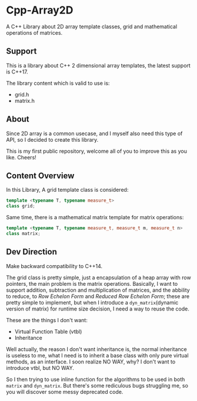# Cpp-Array2D
A C++ Library about 2D array template classes, grid and mathematical operations of matrices.
## Support
This is a library about C++ 2 dimensional array templates, the latest support is C++17.

The library content which is valid to use is:
- grid.h
- matrix.h
## About
Since 2D array is a common usecase, and I myself also need this type of API, so I decided to create this library.

This is my first public repository, welcome all of you to improve this as you like. Cheers!
## Content Overview
In this Library, A grid template class is considered:
```c++
template <typename T, typename measure_t>
class grid;
```
Same time, there is a mathematical matrix template for matrix operations:
```c++
template <typename T, typename measure_t, measure_t m, measure_t n>
class matrix;
```
## Dev Direction
Make backward compatibility to C++14.

The grid class is pretty simple, just a encapsulation of a heap array with row pointers, the main problem is the matrix operations.
Basically, I want to support addition, subtraction and multiplication of matrices, and the abbility to reduce, to *Row Echelon Form* and *Reduced Row Echelon Form*; these are pretty simple to implement, but when I introduce a `dyn_matrix`(dynamic version of matrix) for runtime size decision, I need a way to reuse the code.

These are the things I don't want:
- Virtual Function Table (vtbl)
- Inheritance

Well actually, the reason I don't want inheritance is, the normal inheritance is useless to me, what I need is to inherit a base class with only pure virtual methods, as an interface. I soon realize NO WAY, why? I don't want to introduce vtbl, but NO WAY.

So I then trying to use inline function for the algorithms to be used in both `matrix` and `dyn_matrix`. But there's some rediculous bugs struggling me, so you will discover some messy deprecated code.
